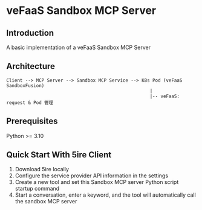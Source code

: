 # veFaaS Sandbox MCP Server

## Introduction

A basic implementation of a veFaaS Sandbox MCP Server

## Architecture

```
Client --> MCP Server --> Sandbox MCP Service --> K8s Pod (veFaaS SandboxFusion)
                                                     |
                                                     |-- veFaaS: request & Pod 管理
```

## Prerequisites

Python >= 3.10

## Quick Start With 5ire Client

1. Download 5ire locally
2. Configure the service provider API information in the settings
3. Create a new tool and set this Sandbox MCP server Python script startup command
4. Start a conversation, enter a keyword, and the tool will automatically call the sandbox MCP server